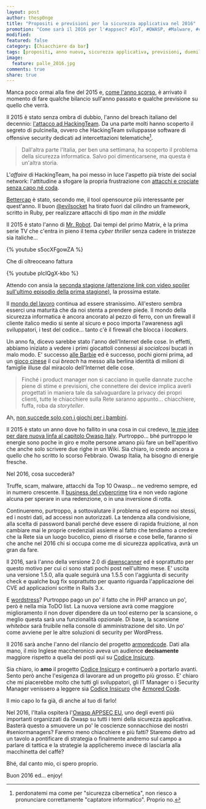 ```yaml
---
layout: post
author: thesp0nge
title: "Propositi e previsioni per la sicurezza applicativa nel 2016"
promotion: "Come sarà il 2016 per l'#appsec? #IoT, #OWASP, #Malware, #cybercrime e molto altro. Leggi qui."
modified: 
featured: false
category: [Chiacchiere da bar]
tags: [propositi, anno nuovo, sicurezza applicativa, previsioni, duemilaquindici]
image:
  feature: palle_2016.jpg
comments: true
share: true
---
```


Manca poco ormai alla fine del 2015 e, [come l'anno
scorso]({{site.url}}/blog/propositi-e-previsioni-per-la-sicurezza-applicativa-nel-2015/),
è arrivato il momento di fare qualche bilancio sull'anno passato e qualche
previsione su quello che verrà.

Il 2015 è stato senza ombra di dubbio, l'anno del breach italiano del decennio:
[l'attacco ad
HackingTeam]({{site.url}}/blog/hackingteam-e-la-storia-del-figlio-del-calzolaio/).
Da una parte molti hanno scoperto il segreto di pulcinella, ovvero che
HackingTeam sviluppasse software di offensive security dedicati ad
intercettazioni telematiche[^1].

> Dall'altra parte l'Italia, per ben una settimana, ha scoperto il problema
> della sicurezza informatica. Salvo poi dimenticarsene, ma questa è un'altra
> storia.

L'_affaire_ di HackingTeam, ha poi messo in luce l'aspetto pià triste dei
social network: l'attitudine a sfogare la propria frustrazione con [attacchi e
crociate senza capo né
coda]({{site.url}}/blog/lattacco-ad-hacking-team-e-la-scena-forcaiola-italiana/).

[Bettercap]({{site.url}}/blog/bettercap-rimettiamo-al-centro-lattaccante/) è
stato, secondo me, il tool opensource più interessante per quest'anno. Il buon
[@evilsocket](https://twitter.com/evilsocket) ha tirato fuori dal cilindro un
framework, scritto in Ruby, per realizzare attacchi di tipo _man in the middle_

Il 2015 è stato l'anno di [Mr. Robot]({{site.url}}/blog/mr-dot-robot/). Dai
tempi del primo Matrix, è la prima serie TV che c'entra in pieno il tema _cyber
thriller_ senza cadere in tristezze sia italiche...

{% youtube s5ocXFgowZA %}

Che di oltreoceano fattura

{% youtube plcIQgX-kbo %}

Attendo con ansia la [seconda stagione (attenzione link con video spoiler
sull'ultimo episodio della prima
stagione)](http://www.slashfilm.com/mr-robot-season-2/), la prossima estate.

Il [mondo del lavoro]({{site.url}}/blog/game-set-e-partita/) continua ad essere
stranissimo. All'estero sembra esserci una maturità che da noi stenta a
prendere piede. Il mondo della sicurezza informatica è ancora ancorato al pezzo
di ferro, con un firewall il cliente italico medio si sente al sicuro e poco
importa l'awareness agli sviluppatori, i test del codice... tanto c'è il
firewall che blocca i _locakers_.

Un anno fa, dicevo sarebbe stato l'anno dell'Internet delle cose. In effetti,
abbiamo iniziato a vedere i primi giocattoli connessi ai _socialcosi_ bucati in
malo modo. E' successo [alle
Barbie](http://www.pcworld.com/article/3012220/security/internet-connected-hello-barbie-doll-can-be-hacked.html)
ed è successo, pochi giorni prima, ad un [gioco
cinese](http://motherboard.vice.com/read/one-of-the-largest-hacks-yet-exposes-data-on-hundreds-of-thousands-of-kids)
il cui _breach_ ha messo alla berlina identità di milioni di famiglie illuse
dal miracolo dell'Internet delle cose.

> Finché i product manager non si cacciano in quelle dannate zucche piene di
> stime e previsioni, che connettere dei device implica averli progettati in
> maniera tale da salvaguardare la privacy dei propri clienti, tutte le
> chiacchiere sulla Rete saranno appunto... chiacchiere, fuffa, roba da
> _storyteller_.

Ah, [non succede solo con i giochi per i bambini](http://www.wired.com/2015/07/hackers-remotely-kill-jeep-highway/).

Il 2015 è stato un anno dove ho fallito in una cosa in cui credevo, [le mie
idee per dare nuova linfa al capitolo Owasp
Italy]({{site.url}}/blog/io-sono-molto-preoccupato-owasp-italia-ha-bisogno-di-te/).
Purtroppo... bhé purtroppo le energie sono poche in giro e molte persone amano
più fare un bell'aperitivo che anche solo scrivere due righe in un Wiki. Sia
chiaro, io credo ancora a quello che ho scritto lo scorso Febbraio. Owasp
Italia, ha bisogno di energie fresche.

Nel 2016, cosa succederà?

Truffe, scam, malware, attacchi da Top 10 Owasp... ne vedremo sempre, ed in
numero crescente. Il [business del
cybercrime](http://channels.theinnovationgroup.it/cybersecurity/impatto-economico-del-cybercrime-sulle-aziende-e-sulle-nazioni/)
tira e non vedo ragione alcuna per sperare in una redenzione, o in una
inversione di rotta.

Continueremo, purtroppo, a sottovalutare il problema ed esporre noi stessi, ed
i nostri dati, ad accessi non autorizzati. La tendenza alla condivisione, alla
scelta di password banali perché deve essere di rapida fruizione, al non
cambiare mai le proprie credenziali assieme al fatto che tendiamo a credere che
la Rete sia un luogo bucolico, pieno di risorse e cose belle, faranno sì che
anche nel 2016 chi si occupa come me di sicurezza applicativa, avrà un gran da
fare.

Il 2016, sarà l'anno della versione 2.0 di
[dawnscanner](http://dawnscanner.org) ed è soprattutto per questo motivo per
cui ci sono stati pochi post nell'ultimo mese. E' uscita una versione 1.5.0,
alla quale seguirà una 1.5.5 con l'aggiunta di security check e qualche bug fix
soprattutto per quanto riguarda l'applicazione dei CVE ad applicazioni scritte
in Rails 3.x.

E [wordstress](http://wordstress.org)? Purtroppo pago un po' il fatto che in
PHP arranco un po', però è nella mia ToDO list. La nuova versione avrà come
maggiore miglioramento il non dover dipendere da un tool esterno per la
scansione, o meglio questa sarà una funzionalità opzionale. Di base, la
scansione _whitebox_ sarà fruibile nella console di amministrazione del sito.
Un po' come avviene per le altre soluzioni di security per WordPress.

Il 2016 sarà anche l'anno del rilancio del progetto
[armoredcode](http://armoredcode.com). Dati alla mano, il mio Inglese
maccheronico aveva un audience **decisamente** maggiore rispetto a quella dei
posti qui su [Codice Insicuro]({{site.url}}).

Sia chiaro, io **amo** il progetto [Codice Insicuro]({{site.url}}) e continuerò
a portarlo avanti. Sento però anche l'esigenza di lavorare ad un progetto più
grosso. E' chiaro che mi piacerebbe molto che tutti gli sviluppatori, gli IT
Manager o i Security Manager venissero a leggere sia [Codice
Insicuro]({{site.url}}) che [Armored Code](http://armoredcode.com). 

Il mio capo lo fa già, dì anche al tuo di farlo!

Nel 2016, l'Italia ospiterà l'[Owasp APPSEC EU](http://2016.appsec.eu), uno
degli eventi più importanti organizzati da Owasp su tutti i temi della
sicurezza applicativa. Basterà questo a smuovere un po' le coscienze
sonnacchiose dei nostri #seniormanagers? Faremo meno chiacchiere e più fatti?
Staremo dietro ad un tavolo a pontificare di strategia o finalmente andremo sul
campo a parlare di tattica e la strategie la applicheremo invece di lasciarla
alla macchinetta del caffé?

Bhé, dal canto mio, ci spero proprio.

Buon 2016 ed... enjoy!

[^1]: perdonatemi ma come per "sicurezza cibernetica", non riesco a pronunciare
      correttamente "captatore informatico". Proprio no.

